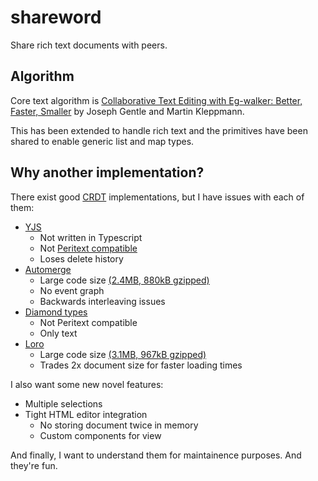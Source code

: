 # shareword

Share rich text documents with peers.

## Algorithm
Core text algorithm is
[Collaborative Text Editing with Eg-walker: Better, Faster, Smaller](https://arxiv.org/abs/2409.14252)
by Joseph Gentle and Martin Kleppmann.

This has been extended to handle rich text and the primitives have been shared
to enable generic list and map types.

## Why another implementation?

There exist good [CRDT](https://en.wikipedia.org/wiki/Conflict-free_replicated_data_type)
implementations, but I have issues with each of them:
- [YJS](https://yjs.dev)
    - Not written in Typescript
    - Not [Peritext compatible](https://www.inkandswitch.com/peritext/)
    - Loses delete history
- [Automerge](https://automerge.org/)
    - Large code size [(2.4MB, 880kB gzipped)](https://bundlejs.com/?q=%40automerge%2Fautomerge%40v2.2.8&treeshake=%5B%7B+next+as+A+%7D%5D)
    - No event graph
    - Backwards interleaving issues
- [Diamond types](https://github.com/josephg/diamond-types/)
    - Not Peritext compatible
    - Only text
- [Loro](https://loro.dev)
    - Large code size [(3.1MB, 967kB gzipped)](https://bundlejs.com/?q=loro-crdt%401.4.2&treeshake=%5B*%5D)
    - Trades 2x document size for faster loading times

I also want some new novel features:
- Multiple selections
- Tight HTML editor integration
    - No storing document twice in memory
    - Custom components for view

And finally, I want to understand them for maintainence purposes.
And they're fun.
